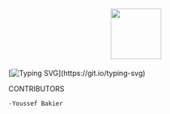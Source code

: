 <h1 align= "center">
<img src="https://github-production-user-asset-6210df.s3.amazonaws.com/122843056/237317755-5b364351-ae5c-42cc-ae8e-50afc9bea80c.png" height= "100"/>
</h1>

[![Typing SVG](https://readme-typing-svg.herokuapp.com?font=Fira+Code&weight=900&size=30&pause=1000&width=435&lines=The+Web+Infrastructure+Design\(:)](https://git.io/typing-svg)

CONTRIBUTORS

    -Youssef Bakier
